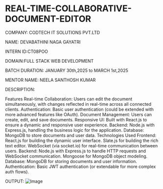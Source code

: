 # REAL-TIME-COLLABORATIVE-DOCUMENT-EDITOR

COMPANY: CODTECH IT SOLUTIONS PVT.LTD

NAME: DEVABATHINI NAGA GAYATRI

INTERN ID:CT08POO

DOMAIN:FULL STACK WEB DEVELOPMENT

BATCH DURATION: JANUARY 30th,2025 to MARCH 1st,2025

MENTOR NAME: NEELA SANTHOSH KUMAR

DESCRIPTION:

Features Real-time Collaboration: Users can edit the document simultaneously, with changes reflected in real-time across all connected clients. Authentication: Basic user authentication (could be extended with more advanced features like OAuth). Document Management: Users can create, edit, and save documents. Responsive UI: Built with React.js to ensure a dynamic and responsive user experience. Backend: Node.js with Express.js, handling the business logic for the application. Database: MongoDB to store documents and user data. Technologies Used Frontend: React.js for building the dynamic user interface. Slate.js for building the rich text editor. WebSocket (via socket.io) for real-time communication between users. Backend: Node.js with Express.js to handle HTTP requests and WebSocket communication. Mongoose for MongoDB object modeling. Database: MongoDB for storing documents and user information. Authentication: Basic JWT authentication (or extendable for more complex auth flows).

OUTPUT:
![Image](https://github.com/user-attachments/assets/1044e026-28f5-4a45-a1e6-7cd04473aecd)
